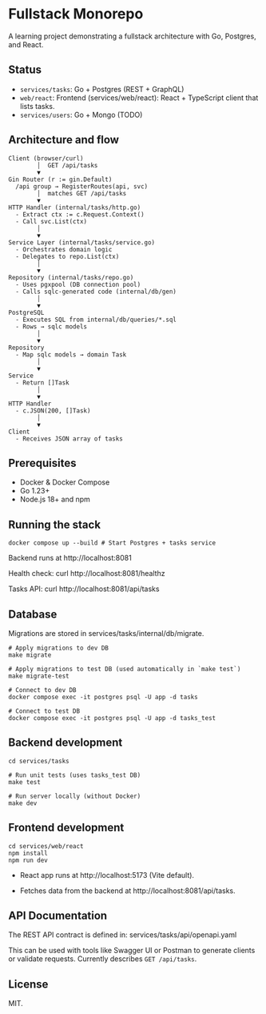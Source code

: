 # Fullstack Monorepo

A learning project demonstrating a fullstack architecture with Go, Postgres, and React.

## Status

- `services/tasks`: Go + Postgres (REST + GraphQL)
- `web/react`: Frontend (services/web/react): React + TypeScript client that lists tasks.
- `services/users`: Go + Mongo (TODO)

## Architecture and flow

```
Client (browser/curl)
        │  GET /api/tasks
        ▼
Gin Router (r := gin.Default)
  /api group → RegisterRoutes(api, svc)
        │  matches GET /api/tasks
        ▼
HTTP Handler (internal/tasks/http.go)
  - Extract ctx := c.Request.Context()
  - Call svc.List(ctx)
        │
        ▼
Service Layer (internal/tasks/service.go)
  - Orchestrates domain logic
  - Delegates to repo.List(ctx)
        │
        ▼
Repository (internal/tasks/repo.go)
  - Uses pgxpool (DB connection pool)
  - Calls sqlc-generated code (internal/db/gen)
        │
        ▼
PostgreSQL
  - Executes SQL from internal/db/queries/*.sql
  - Rows → sqlc models
        │
        ▼
Repository
  - Map sqlc models → domain Task
        │
        ▼
Service
  - Return []Task
        │
        ▼
HTTP Handler
  - c.JSON(200, []Task)
        │
        ▼
Client
  - Receives JSON array of tasks
```

## Prerequisites

- Docker & Docker Compose
- Go 1.23+
- Node.js 18+ and npm

## Running the stack
```
docker compose up --build # Start Postgres + tasks service
```

Backend runs at http://localhost:8081

Health check: curl http://localhost:8081/healthz

Tasks API: curl http://localhost:8081/api/tasks

## Database

Migrations are stored in services/tasks/internal/db/migrate.

```
# Apply migrations to dev DB
make migrate

# Apply migrations to test DB (used automatically in `make test`)
make migrate-test

# Connect to dev DB
docker compose exec -it postgres psql -U app -d tasks

# Connect to test DB
docker compose exec -it postgres psql -U app -d tasks_test
```

## Backend development

```
cd services/tasks

# Run unit tests (uses tasks_test DB)
make test

# Run server locally (without Docker)
make dev
```

## Frontend development

```
cd services/web/react
npm install
npm run dev
```

- React app runs at http://localhost:5173
 (Vite default).

- Fetches data from the backend at http://localhost:8081/api/tasks.

## API Documentation

The REST API contract is defined in:
services/tasks/api/openapi.yaml

This can be used with tools like Swagger UI or Postman to generate clients or validate requests.
Currently describes `GET /api/tasks`.

## License

MIT.

